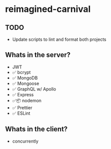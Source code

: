 # reimagined-carnival

## TODO

- Update scripts to lint and format both projects

## Whats in the server?

- JWT
- ✅ bcrypt
- ✅ MongoDB
- ✅ Mongoose
- ✅ GraphQL w/ Apollo
- ✅ Express
- ✅📦 nodemon
- ✅ Prettier
- ✅ ESLint

## Whats in the client?

- concurrently
